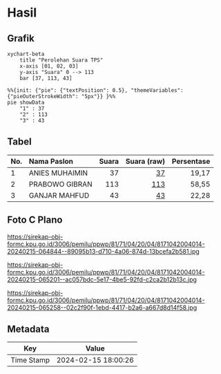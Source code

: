 # Hasil

## Grafik

```mermaid
xychart-beta
    title "Perolehan Suara TPS"
    x-axis [01, 02, 03]
    y-axis "Suara" 0 --> 113
    bar [37, 113, 43]
```

```mermaid
%%{init: {"pie": {"textPosition": 0.5}, "themeVariables": {"pieOuterStrokeWidth": "5px"}} }%%
pie showData
    "1" : 37
    "2" : 113
    "3" : 43
```

## Tabel

| No. | Nama Paslon    | Suara | Suara (raw) | Persentase |
|:--- |:-------------- | -----:| -----------:| ----------:|
| 1   | ANIES MUHAIMIN | 37    | [37][p-1]   | 19,17      |
| 2   | PRABOWO GIBRAN | 113   | [113][p-2]  | 58,55      |
| 3   | GANJAR MAHFUD  | 43    | [43][p-3]   | 22,28      |


[p-1]: https://github.com/gigit-pemilu/pemilu-2024-81-maluku/blob/main/pilpres/hitung-suara/sub/81-maluku/sub/71-kota-ambon/sub/04-teluk-ambon/sub/2004-wayame/sub/014-tps/sub/paslon-1.txt
[p-2]: https://github.com/gigit-pemilu/pemilu-2024-81-maluku/blob/main/pilpres/hitung-suara/sub/81-maluku/sub/71-kota-ambon/sub/04-teluk-ambon/sub/2004-wayame/sub/014-tps/sub/paslon-2.txt
[p-3]: https://github.com/gigit-pemilu/pemilu-2024-81-maluku/blob/main/pilpres/hitung-suara/sub/81-maluku/sub/71-kota-ambon/sub/04-teluk-ambon/sub/2004-wayame/sub/014-tps/sub/paslon-3.txt

## Foto C Plano

https://sirekap-obj-formc.kpu.go.id/3006/pemilu/ppwp/81/71/04/20/04/8171042004014-20240215-064844--89095b13-d710-4a06-874d-13bcefa2b581.jpg

https://sirekap-obj-formc.kpu.go.id/3006/pemilu/ppwp/81/71/04/20/04/8171042004014-20240215-065201--ac057bdc-5e17-4be5-92fd-c2ca2b12b13c.jpg

https://sirekap-obj-formc.kpu.go.id/3006/pemilu/ppwp/81/71/04/20/04/8171042004014-20240215-065258--02c2f90f-1ebd-4417-b2a6-a667d8d14f58.jpg


## Metadata

| Key        | Value               |
| ---------- | ------------------- |
| Time Stamp | 2024-02-15 18:00:26 |



